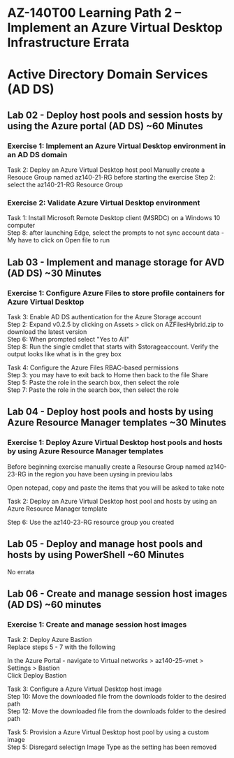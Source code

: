 # AZ-140T00 Learning Path 2 – Implement an Azure Virtual Desktop Infrastructure Errata

# Active Directory Domain Services (AD DS)

## Lab 02 - Deploy host pools and session hosts by using the Azure portal (AD DS) ~60 Minutes

### Exercise 1: Implement an Azure Virtual Desktop environment in an AD DS domain

Task 2: Deploy an Azure Virtual Desktop host pool
Manually create a Resouce Group named az140-21-RG before starting the exercise
Step 2: select the az140-21-RG Resource Group

### Exercise 2: Validate Azure Virtual Desktop environment

Task 1: Install Microsoft Remote Desktop client (MSRDC) on a Windows 10 computer <br>
Step 8: after launching Edge, select the prompts to not sync account data - My have to click on Open file to run <br>

## Lab 03 - Implement and manage storage for AVD (AD DS) ~30 Minutes

### Exercise 1: Configure Azure Files to store profile containers for Azure Virtual Desktop <br>

Task 3:  Enable AD DS authentication for the Azure Storage account <br>
Step 2:  Expand v0.2.5 by clicking on Assets > click on AZFilesHybrid.zip to download the latest version <br>
Step 6:  When prompted select "Yes to All" <br>
Step 8:  Run the single cmdlet that starts with $storageaccount.  Verify the output looks like what is in the grey box <br>

Task 4:  Configure the Azure Files RBAC-based permissions <br>
Step 3:  you may have to exit back to Home then back to the file Share <br>
Step 5:  Paste the role in the search box, then select the role <br>
Step 7:  Paste the role in the search box, then select the role <br>

## Lab 04 - Deploy host pools and hosts by using Azure Resource Manager templates ~30 Minutes

### Exercise 1: Deploy Azure Virtual Desktop host pools and hosts by using Azure Resource Manager templates

Before beginning exercise manually create a Resourse Group named az140-23-RG in the region you have been uysing in previou labs <br>

Open notepad, copy and paste the items that you will be asked to take note <br>

Task 2:  Deploy an Azure Virtual Desktop host pool and hosts by using an Azure Resource Manager template <br>

Step 6:  Use the az140-23-RG resource group you created <br>

## Lab 05 - Deploy and manage host pools and hosts by using PowerShell ~60 Minutes

No errata

## Lab 06 - Create and manage session host images (AD DS) ~60 minutes 

### Exercise 1: Create and manage session host images

Task 2: Deploy Azure Bastion <br>
Replace steps 5 - 7 with the following <br>

In the Azure Portal - navigate to Virtual networks > az140-25-vnet > Settings > Bastion <br>
Click Deploy Bastion <br>

Task 3: Configure a Azure Virtual Desktop host image <br>
Step 10: Move the downloaded file from the downloads folder to the desired path <br>
Step 12: Move the downloaded file from the downloads folder to the desired path

Task 5:  Provision a Azure Virtual Desktop host pool by using a custom image <br>
Step 5:  Disregard selectign Image Type as the setting has been removed <br>

